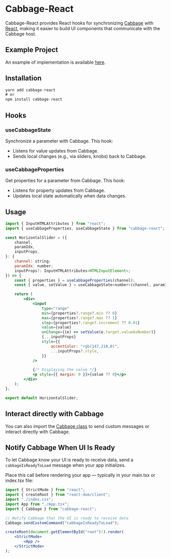 # Cabbage-React

Cabbage-React provides React hooks for synchronizing [Cabbage](https://cabbageaudio.com) with [React](https://github.com/facebook/react), making it easier to build UI components that communicate with the Cabbage host.

## Example Project

An example of implementation is available [here](https://github.com/hdale94/cabbage-react-example).

## Installation

```jsx
yarn add cabbage-react
# or
npm install cabbage-react
```
## Hooks

### useCabbageState

Synchronize a parameter with Cabbage. This hook:

- Listens for value updates from Cabbage.
- Sends local changes (e.g., via sliders, knobs) back to Cabbage.

### useCabbageProperties

Get properties for a parameter from Cabbage.
This hook:

- Listens for property updates from Cabbage.
- Updates local state automatically when data changes.

## Usage

```jsx
import { InputHTMLAttributes } from "react";
import { useCabbageProperties, useCabbageState } from "cabbage-react";

const HorizontalSlider = ({
	channel,
	paramIdx,
	inputProps,
}: {
	channel: string;
	paramIdx: number;
	inputProps?: InputHTMLAttributes<HTMLInputElement>;
}) => {
	const { properties } = useCabbageProperties(channel);
	const { value, setValue } = useCabbageState<number>(channel, paramIdx);

	return (
		<div>
			<input
				type="range"
				min={properties?.range?.min ?? 0}
				max={properties?.range?.max ?? 1}
				step={properties?.range?.increment ?? 0.01}
				value={value}
				onChange={(e) => setValue(e.target.valueAsNumber)}
				{...inputProps}
				style={{
					accentColor: "rgb(147,210,0)",
					...inputProps?.style,
				}}
			/>

			{/* Displaying the value */}
			<p style={{ margin: 0 }}>{value ?? 0}</p>
		</div>
	);
};

export default HorizontalSlider;
```

## Interact directly with Cabbage

You can also import the [Cabbage class](https://github.com/hdale94/cabbage-react/blob/main/src/cabbage/cabbage.js) to send custom messages or interact directly with Cabbage.

## Notify Cabbage When UI Is Ready

To let Cabbage know your UI is ready to receive data, send a `cabbageIsReadyToLoad` message when your app initializes.

Place this call before rendering your app — typically in your main.tsx or index.tsx file:

```jsx
import { StrictMode } from "react";
import { createRoot } from "react-dom/client";
import "./index.css";
import App from "./App.tsx";
import { Cabbage } from "cabbage-react";

// Notify Cabbage that the UI is ready to receive data
Cabbage.sendCustomCommand("cabbageIsReadyToLoad");

createRoot(document.getElementById("root")!).render(
	<StrictMode>
		<App />
	</StrictMode>
);
```
